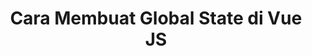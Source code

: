 ---
title: Cara Membuat Global State di Vue JS
description: Global state adalah state yang bisa diakses di tempat mana saja pada aplikasi Vue. Contohnya state autentikasi.
category: vue
thumbnail: './images/cara-membuat-global-state-di-vue-js/thumbnail.png'
---